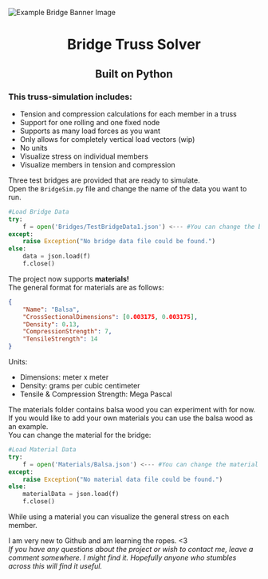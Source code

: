 ![Example Bridge Banner Image](/repository/BannerExample.png?raw=true "Example Bridge Test")
<h1 align="center">Bridge Truss Solver</h1>
<h2 align="center">Built on Python</h2>
<h3>This truss-simulation includes:</h3>
<ul>
  <li>Tension and compression calculations for each member in a truss</li>
  <li>Support for one rolling and one fixed node</li>
  <li>Supports as many load forces as you want</li>
  <li>Only allows for completely vertical load vectors (wip)</li>
  <li>No units</li>
  <li>Visualize stress on individual members</li>
  <li>Visualize members in tension and compression</li>
</ul>

Three test bridges are provided that are ready to simulate.<br>
Open the <code>BridgeSim.py</code> file and change the name of the data you want to run.<br>

``` python
#Load Bridge Data
try:
    f = open('Bridges/TestBridgeData1.json') <--- #You can change the bridge here
except:
    raise Exception("No bridge data file could be found.")
else:
    data = json.load(f)
    f.close()
```

The project now supports **materials!** <br>
The general format for materials are as follows:<br>
``` json
{
    "Name": "Balsa",
    "CrossSectionalDimensions": [0.003175, 0.003175],
    "Density": 0.13,
    "CompressionStrength": 7,
    "TensileStrength": 14
}
```
Units: <br>
<ul>
    <li>Dimensions: meter x meter</li>
    <li>Density: grams per cubic centimeter</li>
    <li>Tensile & Compression Strength: Mega Pascal</li>
</ul>
The materials folder contains balsa wood you can experiment with for now.
If you would like to add your own materials you can use the balsa wood as an example.<br>
You can change the material for the bridge:<br>

``` python
#Load Material Data
try:
    f = open('Materials/Balsa.json') <--- #You can change the material here
except:
    raise Exception("No material data file could be found.")
else:
    materialData = json.load(f)
    f.close()
```

While using a material you can visualize the general stress on each member.<br>


I am very new to Github and am learning the ropes. <3<br>
*If you have any questions about the project or wish to contact me, leave a comment somewhere. I might find it. Hopefully anyone who stumbles across this will find it useful.*
